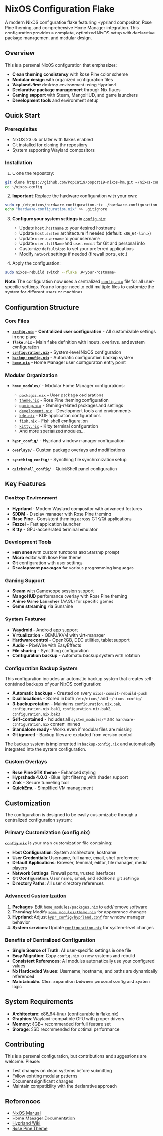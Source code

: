 # NixOS Configuration Flake

A modern NixOS configuration flake featuring Hyprland compositor, Rose Pine theming, and comprehensive Home Manager integration. This configuration provides a complete, optimized NixOS setup with declarative package management and modular design.

## Overview

This is a personal NixOS configuration that emphasizes:
- **Clean theming consistency** with Rose Pine color scheme
- **Modular design** with organized configuration files
- **Wayland-first** desktop environment using Hyprland
- **Declarative package management** through Nix flakes
- **Gaming support** with Steam, MangoHUD, and game launchers
- **Development tools** and environment setup

## Quick Start

### Prerequisites

- NixOS 23.05 or later with flakes enabled
- Git installed for cloning the repository
- System supporting Wayland compositors

### Installation

1. Clone the repository:
```bash
git clone https://github.com/PopCat19/popcat19-nixos-hm.git ~/nixos-config
cd ~/nixos-config
```

2. **Important**: Replace the hardware configuration with your own:
```bash
sudo cp /etc/nixos/hardware-configuration.nix ./hardware-configuration.nix
echo "hardware-configuration.nix" >> .gitignore
```

3. **Configure your system settings** in [`config.nix`](config.nix):
   - Update `host.hostname` to your desired hostname
   - Update `host.system` architecture if needed (default: `x86_64-linux`)
   - Update `user.username` to your username
   - Update `user.fullName` and `user.email` for Git and personal info
   - Customize `defaultApps` to set your preferred applications
   - Modify `network` settings if needed (firewall ports, etc.)

4. Apply the configuration:
```bash
sudo nixos-rebuild switch --flake .#<your-hostname>
```

**Note**: The configuration now uses a centralized [`config.nix`](config.nix) file for all user-specific settings. You no longer need to edit multiple files to customize the system for different users or machines.

## Configuration Structure

### Core Files

- **[`config.nix`](config.nix)** - **Centralized user configuration** - All customizable settings in one place
- **[`flake.nix`](flake.nix)** - Main flake definition with inputs, overlays, and system configuration
- **[`configuration.nix`](configuration.nix)** - System-level NixOS configuration
- **[`backup-config.nix`](backup-config.nix)** - Automatic configuration backup system
- **[`home.nix`](home.nix)** - Home Manager user configuration entry point

### Modular Organization

- **`home_modules/`** - Modular Home Manager configurations:
  - [`packages.nix`](home_modules/packages.nix) - User package declarations
  - [`theme.nix`](home_modules/theme.nix) - Rose Pine theming configuration
  - [`gaming.nix`](home_modules/gaming.nix) - Gaming-related packages and settings
  - [`development.nix`](home_modules/development.nix) - Development tools and environments
  - [`kde.nix`](home_modules/kde.nix) - KDE application configurations
  - [`fish.nix`](home_modules/fish.nix) - Fish shell configuration
  - [`kitty.nix`](home_modules/kitty.nix) - Kitty terminal configuration
  - And more specialized modules...

- **`hypr_config/`** - Hyprland window manager configuration
- **`overlays/`** - Custom package overlays and modifications
- **`syncthing_config/`** - Syncthing file synchronization setup
- **`quickshell_config/`** - QuickShell panel configuration

## Key Features

### Desktop Environment
- **Hyprland** - Modern Wayland compositor with advanced features
- **SDDM** - Display manager with Rose Pine theming
- **Rose Pine** - Consistent theming across GTK/Qt applications
- **Fuzzel** - Fast application launcher
- **Kitty** - GPU-accelerated terminal emulator

### Development Tools
- **Fish shell** with custom functions and Starship prompt
- **Micro** editor with Rose Pine theme
- **Git** configuration with user settings
- **Development packages** for various programming languages

### Gaming Support
- **Steam** with Gamescope session support
- **MangoHUD** performance overlay with Rose Pine theming
- **Anime Game Launcher** (AAGL) for specific games
- **Game streaming** via Sunshine

### System Features
- **Waydroid** - Android app support
- **Virtualization** - QEMU/KVM with virt-manager
- **Hardware control** - OpenRGB, DDC utilities, tablet support
- **Audio** - PipeWire with EasyEffects
- **File sharing** - Syncthing configuration
- **Configuration backup** - Automatic backup system with rotation

### Configuration Backup System

This configuration includes an automatic backup system that creates self-contained backups of your NixOS configuration:

- **Automatic backups** - Created on every `nixos-commit-rebuild-push`
- **Dual locations** - Stored in both `/etc/nixos/` and `~/nixos-config/`
- **3-backup rotation** - Maintains `configuration.nix.bak`, `configuration.nix.bak1`, `configuration.nix.bak2`, `configuration.nix.bak3`
- **Self-contained** - Includes all `system_modules/*` and `hardware-configuration.nix` content inlined
- **Standalone ready** - Works even if modular files are missing
- **Git ignored** - Backup files are excluded from version control

The backup system is implemented in [`backup-config.nix`](backup-config.nix) and automatically integrated into the system configuration.

### Custom Overlays
- **Rose Pine GTK theme** - Enhanced styling
- **Hyprshade 4.0.0** - Blue light filtering with shader support
- **Zrok** - Secure tunneling tool
- **QuickEmu** - Simplified VM management

## Customization

The configuration is designed to be easily customizable through a centralized configuration system:

### Primary Customization (config.nix)

**[`config.nix`](config.nix)** is your main customization file containing:

- **Host Configuration**: System architecture, hostname
- **User Credentials**: Username, full name, email, shell preference
- **Default Applications**: Browser, terminal, editor, file manager, media players
- **Network Settings**: Firewall ports, trusted interfaces
- **Git Configuration**: User name, email, and additional git settings
- **Directory Paths**: All user directory references

### Advanced Customization

1. **Packages**: Edit [`home_modules/packages.nix`](home_modules/packages.nix) to add/remove software
2. **Theming**: Modify [`home_modules/theme.nix`](home_modules/theme.nix) for appearance changes
3. **Hyprland**: Adjust [`hypr_config/hyprland.conf`](hypr_config/hyprland.conf) for window manager behavior
4. **System services**: Update [`configuration.nix`](configuration.nix) for system-level changes

### Benefits of Centralized Configuration

- **Single Source of Truth**: All user-specific settings in one file
- **Easy Migration**: Copy `config.nix` to new systems and rebuild
- **Consistent References**: All modules automatically use your configured values
- **No Hardcoded Values**: Username, hostname, and paths are dynamically referenced
- **Maintainable**: Clear separation between personal config and system logic

## System Requirements

- **Architecture**: x86_64-linux (configurable in flake.nix)
- **Graphics**: Wayland-compatible GPU with proper drivers
- **Memory**: 8GB+ recommended for full feature set
- **Storage**: SSD recommended for optimal performance

## Contributing

This is a personal configuration, but contributions and suggestions are welcome. Please:
- Test changes on clean systems before submitting
- Follow existing modular patterns
- Document significant changes
- Maintain compatibility with the declarative approach

## References

- [NixOS Manual](https://nixos.org/manual/)
- [Home Manager Documentation](https://nix-community.github.io/home-manager/)
- [Hyprland Wiki](https://wiki.hyprland.org/)
- [Rose Pine Theme](https://rosepinetheme.com/)
